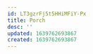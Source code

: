 ```yaml
---
id: LT3gzrFj5t5HHiMFiY-Px
title: Porch
desc: ''
updated: 1639762693867
created: 1639762693867
---
```


